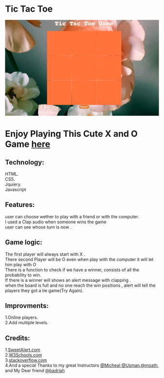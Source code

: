 # **Tic Tac Toe**</br>
![alt text](myimage.png)
# Enjoy Playing This  Cute X and O Game  [here](https://sajaalgadhi.github.io/project-1-TicTacToe/index2) </br>

## Technology:</br>
HTML.</br>
CSS.</br>
Jquiery.</br>
Javascript</br>

## Features:</br>
user can choose wether to play with a friend or with the computer.</br>
I used a Clap audio  when someone wins the game</br>
user can see whose turn is now .</br>

## Game logic:</br>
The first player will always start with X .</br>
There second Player will be O even when play with the computer it will let him play with O</br>
There is a function to check if we have a winner, consists of all the probability to win.</br>
If there is a winner will shows an alert message with clapping .</br>
when the board is full and no one reach the win positions , alert will tell the players they got a tie game(Try Again).</br>

## Improvments: </br>
1.Online players.</br>
2.Add multiple levels.</br>

## Credits:</br>
1.[SweetAlert.com](www.sweetalert.js.org)</br>
2.[W3Schools.com](www.w3schools.com)</br>
3.[stackoverflow.com](www.stackoverflow.com)</br>
4.And a special Thanks to my great Instructors [@Micheal](https://github.com/micfin),[@Usman](https://github.com/usmanbashir),[@moath](https://github.com/mfalthaw), and My Dear friend [@badriah](https://github.com/badraih)
